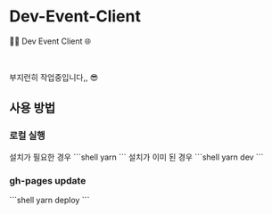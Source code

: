 # Dev-Event-Client
🎉🎈 Dev Event Client 🌐

<br/>
<p>부지런히 작업중입니다,, 😎</p>

<h2>사용 방법</h2>
<h3>로컬 실행</h3>
설치가 필요한 경우
```shell
yarn
```
설치가 이미 된 경우
```shell
yarn dev
```

<h3>gh-pages update</h3>
```shell
yarn deploy
```

